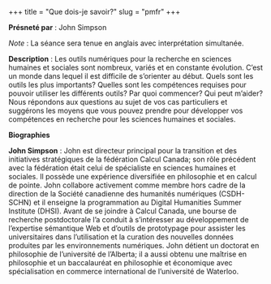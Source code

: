 +++
title = "Que dois-je savoir?"
slug = "pmfr"
+++

**Présneté par** : John Simpson

*Note* : La séance sera tenue en anglais avec interprétation simultanée.

**Description** : Les outils numériques pour la recherche en sciences humaines et sociales sont nombreux, variés et en constante évolution. C’est un monde dans lequel il est difficile de s’orienter au début. Quels sont les outils les plus importants? Quelles sont les compétences requises pour pouvoir utiliser les différents outils? Par quoi commencer? Qui peut m’aider? Nous répondons aux questions au sujet de vos cas particuliers et suggérons les moyens que vous pouvez prendre pour développer vos compétences en recherche pour les sciences humaines et sociales.

**Biographies**

**John Simpson** : John est directeur principal pour la transition et des initiatives stratégiques de la fédération Calcul Canada; son rôle précédent avec la fédération était celui de spécialiste en sciences humaines et sociales. Il possède une expérience diversifiée en philosophie et en calcul de pointe. John collabore activement comme membre hors cadre de la direction de la Société canadienne des humanités numériques (CSDH-SCHN) et il enseigne la programmation au Digital Humanities Summer Institute (DHSI). Avant de se joindre à Calcul Canada, une bourse de recherche postdoctorale l’a conduit à s’intéresser au développement de l’expertise sémantique Web et d’outils de prototypage pour assister les universitaires dans l’utilisation et la curation des nouvelles données produites par les environnements numériques. John détient un doctorat en philosophie de l’université de l’Alberta; il a aussi obtenu une maîtrise en philosophie et un baccalauréat en philosophie et économique avec spécialisation en commerce international de l’université de Waterloo.
